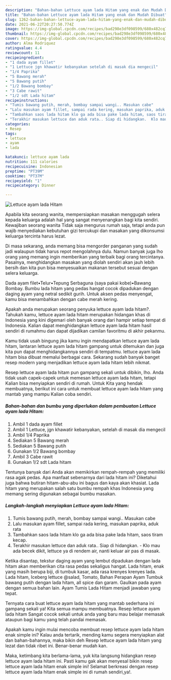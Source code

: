 ```yaml
---
description: "Bahan-bahan Lettuce ayam lada Hitam yang enak dan Mudah Dibuat"
title: "Bahan-bahan Lettuce ayam lada Hitam yang enak dan Mudah Dibuat"
slug: 1262-bahan-bahan-lettuce-ayam-lada-hitam-yang-enak-dan-mudah-dibuat
date: 2021-06-22T20:27:50.774Z
image: https://img-global.cpcdn.com/recipes/bad298e3df098599/680x482cq70/lettuce-ayam-lada-hitam-foto-resep-utama.jpg
thumbnail: https://img-global.cpcdn.com/recipes/bad298e3df098599/680x482cq70/lettuce-ayam-lada-hitam-foto-resep-utama.jpg
cover: https://img-global.cpcdn.com/recipes/bad298e3df098599/680x482cq70/lettuce-ayam-lada-hitam-foto-resep-utama.jpg
author: Alma Rodriquez
ratingvalue: 4.4
reviewcount: 11
recipeingredient:
- "1 dada ayam fillet"
- "1 Lettuce jgn khawatir kebanyakan setelah di masak dia mengecil"
- "1/4 Paprika"
- "5 Bawang merah"
- "5 Bawang putih"
- "1/2 Bawang bombay"
- "3 Cabe rawit"
- "1/2 sdt Lada hitam"
recipeinstructions:
- "Tumis bawang putih, merah, bombay sampai wangi.. Masukan cabe"
- "Lalu masukan ayam fillet, sampai rada kering, masukan paprika, aduk rata"
- "Tambahkan saos lada hitam klo ga ada bisa pake lada hitam, saos tiram kecap."
- "Terakhir masukan lettuce dan aduk rata.. Siap di hidangkan.  Klo mau ada becek dikit, lettuce ya di rendem air, nanti keluar air pas di masak."
categories:
- Resep
tags:
- lettuce
- ayam
- lada

katakunci: lettuce ayam lada 
nutrition: 111 calories
recipecuisine: Indonesian
preptime: "PT39M"
cooktime: "PT37M"
recipeyield: "1"
recipecategory: Dinner

---
```



![Lettuce ayam lada Hitam](https://img-global.cpcdn.com/recipes/bad298e3df098599/680x482cq70/lettuce-ayam-lada-hitam-foto-resep-utama.jpg)

Apabila kita seorang wanita, mempersiapkan masakan menggugah selera kepada keluarga adalah hal yang sangat menyenangkan bagi kita sendiri. Kewajiban seorang  wanita Tidak saja mengurus rumah saja, tetapi anda pun wajib menyediakan kebutuhan gizi tercukupi dan masakan yang dikonsumsi keluarga tercinta harus lezat.

Di masa  sekarang, anda memang bisa mengorder panganan yang sudah jadi walaupun tidak harus repot mengolahnya dulu. Namun banyak juga lho orang yang memang ingin memberikan yang terbaik bagi orang tercintanya. Pasalnya, menghidangkan masakan yang diolah sendiri akan jauh lebih bersih dan kita pun bisa menyesuaikan makanan tersebut sesuai dengan selera keluarga. 

Dada ayam filet•Telur•Tepung Serbaguna (saya pakai kobe)•Bawang Bombay. Bumbu lada hitam yang pedas hangat cocok dipadukan dengan daging ayam yang netral sedikit gurih. Untuk aksen pedas menyengat, kamu bisa menambahkan dengan cabe merah kering.

Apakah anda merupakan seorang penyuka lettuce ayam lada hitam?. Tahukah kamu, lettuce ayam lada hitam merupakan hidangan khas di Indonesia yang kini digemari oleh banyak orang dari hampir setiap tempat di Indonesia. Kalian dapat menghidangkan lettuce ayam lada hitam hasil sendiri di rumahmu dan dapat dijadikan camilan favoritmu di akhir pekanmu.

Kamu tidak usah bingung jika kamu ingin mendapatkan lettuce ayam lada hitam, lantaran lettuce ayam lada hitam gampang untuk ditemukan dan juga kita pun dapat menghidangkannya sendiri di tempatmu. lettuce ayam lada hitam bisa dibuat memalui berbagai cara. Sekarang sudah banyak banget resep modern yang menjadikan lettuce ayam lada hitam lebih nikmat.

Resep lettuce ayam lada hitam pun gampang sekali untuk dibikin, lho. Anda tidak usah capek-capek untuk memesan lettuce ayam lada hitam, tetapi Kalian bisa menyiapkan sendiri di rumah. Untuk Kita yang hendak membuatnya, berikut ini cara untuk membuat lettuce ayam lada hitam yang mantab yang mampu Kalian coba sendiri.

<!--inarticleads1-->

##### Bahan-bahan dan bumbu yang diperlukan dalam pembuatan Lettuce ayam lada Hitam:

1. Ambil 1 dada ayam fillet
1. Ambil 1 Lettuce, jgn khawatir kebanyakan, setelah di masak dia mengecil
1. Ambil 1/4 Paprika
1. Sediakan 5 Bawang merah
1. Sediakan 5 Bawang putih
1. Gunakan 1/2 Bawang bombay
1. Ambil 3 Cabe rawit
1. Gunakan 1/2 sdt Lada hitam


Tentunya banyak dari Anda akan memikirkan rempah-rempah yang memiliki rasa agak pedas. Apa manfaat sebenarnya dari lada hitam ini? Diketahui juga bahwa butiran hitam-abu-abu ini bagus dan kaya akan khasiat. Lada hitam yang merupakan salah satu bumbu rempah khas Indonesia yang memang sering digunakan sebagai bumbu masakan. 

<!--inarticleads2-->

##### Langkah-langkah menyiapkan Lettuce ayam lada Hitam:

1. Tumis bawang putih, merah, bombay sampai wangi.. Masukan cabe
1. Lalu masukan ayam fillet, sampai rada kering, masukan paprika, aduk rata
1. Tambahkan saos lada hitam klo ga ada bisa pake lada hitam, saos tiram kecap.
1. Terakhir masukan lettuce dan aduk rata.. Siap di hidangkan.  - Klo mau ada becek dikit, lettuce ya di rendem air, nanti keluar air pas di masak.


Ketika disantap, tekstur daging ayam yang lembut dipadukan dengan lada hitam akan memberikan cita rasa pedas sekaligus hangat. Lada hitam, enak yang masih berupa biji, di tumbuk kasar, ada rasa krenyes krenyes lada. Lada hitam, Iceberg lettuce @salad, Tomato, Bahan Perapan Ayam Tumbuk bawang putih dengan lada hitam, all spice dan garam. Gaulkan pada ayam dengan semua bahan lain. Ayam Tumis Lada Hitam menjadi jawaban yang tepat. 

Ternyata cara buat lettuce ayam lada hitam yang mantab sederhana ini gampang sekali ya! Kita semua mampu membuatnya. Resep lettuce ayam lada hitam Sangat cocok sekali untuk anda yang baru mau belajar memasak ataupun bagi kamu yang telah pandai memasak.

Apakah kamu ingin mulai mencoba membuat resep lettuce ayam lada hitam enak simple ini? Kalau anda tertarik, mending kamu segera menyiapkan alat dan bahan-bahannya, maka bikin deh Resep lettuce ayam lada hitam yang lezat dan tidak ribet ini. Benar-benar mudah kan. 

Maka, ketimbang kita berlama-lama, yuk kita langsung hidangkan resep lettuce ayam lada hitam ini. Pasti kamu gak akan menyesal bikin resep lettuce ayam lada hitam enak simple ini! Selamat berkreasi dengan resep lettuce ayam lada hitam enak simple ini di rumah sendiri,ya!.

